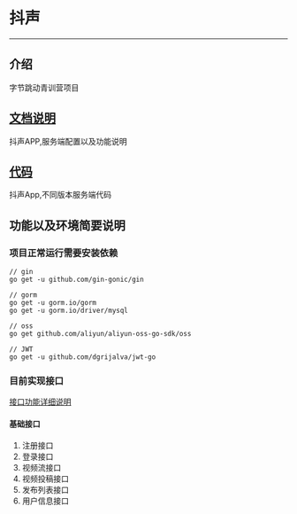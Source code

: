 # 抖声


-----

## 介绍
字节跳动青训营项目

## [文档说明](https://gitee.com/set-sail0/DouSheng/tree/develop/Doc)

抖声APP,服务端配置以及功能说明

## [代码](https://gitee.com/set-sail0/DouSheng/tree/master/Code)

抖声App,不同版本服务端代码

## 功能以及环境简要说明

### 项目正常运行需要安装依赖

```golang
// gin
go get -u github.com/gin-gonic/gin

// gorm
go get -u gorm.io/gorm
go get -u gorm.io/driver/mysql

// oss
go get github.com/aliyun/aliyun-oss-go-sdk/oss

// JWT
go get -u github.com/dgrijalva/jwt-go
```

### 目前实现接口

[接口功能详细说明](https://gitee.com/set-sail0/DouSheng/blob/master/Doc/%E6%8E%A5%E5%8F%A3%E5%8A%9F%E8%83%BD%E8%AF%A6%E7%BB%86%E8%AF%B4%E6%98%8E.md)

#### 基础接口

1. 注册接口
2. 登录接口
3. 视频流接口
4. 视频投稿接口
5. 发布列表接口
6. 用户信息接口
